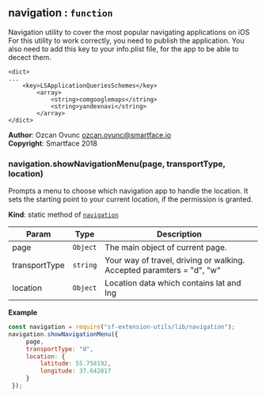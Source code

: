 <a name="module_navigation"></a>

## navigation : <code>function</code>
Navigation utility to cover the most popular navigating applications on iOS
For this utility to work correctly, you need to publish the application. 
You also need to add this key to your info.plist file, for the app to be able to decect them.
```
<dict>
...
	<key>LSApplicationQueriesSchemes</key>
	    <array>
		    <string>comgooglemaps</string>
		    <string>yandexnavi</string>
	    </array>
</dict>
```

**Author**: Ozcan Ovunc <ozcan.ovunc@smartface.io>  
**Copyright**: Smartface 2018  
<a name="module_navigation.showNavigationMenu"></a>

### navigation.showNavigationMenu(page, transportType, location)
Prompts a menu to choose which navigation app to handle the location.
It sets the starting point to your current location, if the permission is granted.

**Kind**: static method of [<code>navigation</code>](#module_navigation)  

| Param | Type | Description |
| --- | --- | --- |
| page | <code>Object</code> | The main object of current page. |
| transportType | <code>string</code> | Your way of travel, driving or walking. Accepted paramters = "d", "w" |
| location | <code>Object</code> | Location data which contains lat and lng |

**Example**  
```js
const navigation = require("sf-extension-utils/lib/navigation");
navigation.showNavigationMenu({
     page,
     transportType: "d",
     location: {
         latitude: 55.758192,
         longitude: 37.642817
     }
 });
```
